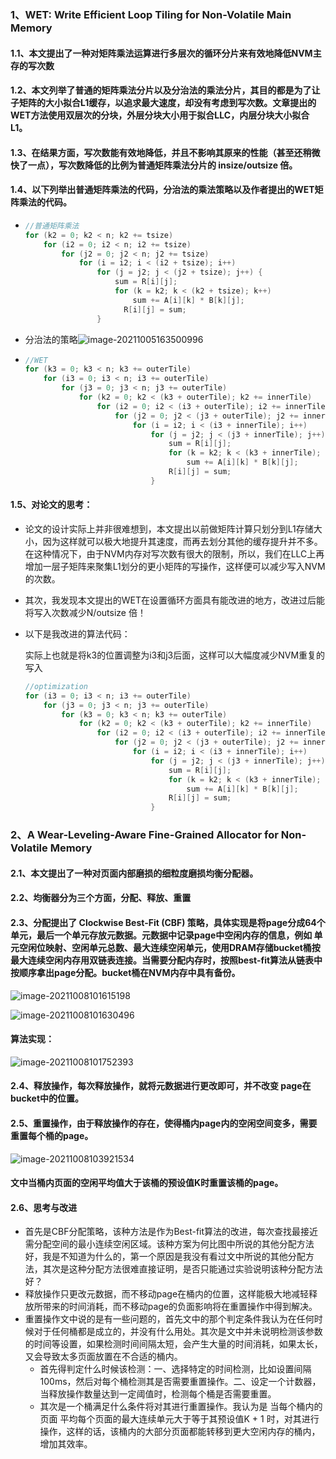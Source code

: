 ### 1、WET: Write Efficient Loop Tiling for Non-Volatile Main Memory

#### 1.1、本文提出了一种对矩阵乘法运算进行多层次的循环分片来有效地降低NVM主存的写次数

#### 1.2、本文列举了普通的矩阵乘法分片以及分治法的乘法分片，其目的都是为了让子矩阵的大小拟合L1缓存，以追求最大速度，却没有考虑到写次数。文章提出的WET方法使用双层次的分块，外层分块大小用于拟合LLC，内层分块大小拟合L1。

#### 1.3、在结果方面，写次数能有效地降低，并且不影响其原来的性能（甚至还稍微快了一点），写次数降低的比例为普通矩阵乘法分片的 insize/outsize 倍。

#### 1.4、以下列举出普通矩阵乘法的代码，分治法的乘法策略以及作者提出的WET矩阵乘法的代码。

* ```c++
  //普通矩阵乘法
  for (k2 = 0; k2 < n; k2 += tsize) 
      for (i2 = 0; i2 < n; i2 += tsize) 
          for (j2 = 0; j2 < n; j2 += tsize)
              for (i = i2; i < (i2 + tsize); i++) 
                  for (j = j2; j < (j2 + tsize); j++) {
                      sum = R[i][j];
                      for (k = k2; k < (k2 + tsize); k++) 
                          sum += A[i][k] * B[k][j];
                     	R[i][j] = sum;
                  }
  ```

* 分治法的策略![image-20211005163500996](essaySummary(10.4).assets/image-20211005163500996.png)

- ```c++
  //WET
  for (k3 = 0; k3 < n; k3 += outerTile) 
      for (i3 = 0; i3 < n; i3 += outerTile) 
          for (j3 = 0; j3 < n; j3 += outerTile) 
              for (k2 = 0; k2 < (k3 + outerTile); k2 += innerTile) 
                  for (i2 = 0; i2 < (i3 + outerTile); i2 += innerTile) 
                      for (j2 = 0; j2 < (j3 + outerTile); j2 += innerTile)
                          for (i = i2; i < (i3 + innerTile); i++) 
                              for (j = j2; j < (j3 + innerTile); j++) {
                                  sum = R[i][j];
                                  for (k = k2; k < (k3 + innerTile); k++) 
                                      sum += A[i][k] * B[k][j];
                                  R[i][j] = sum;
                              }
  ```

#### 1.5、对论文的思考：

* 论文的设计实际上并非很难想到，本文提出以前做矩阵计算只划分到L1存储大小，因为这样就可以极大地提升其速度，而再去划分其他的缓存提升并不多。在这种情况下，由于NVM内存对写次数有很大的限制，所以，我们在LLC上再增加一层子矩阵来聚集L1划分的更小矩阵的写操作，这样便可以减少写入NVM的次数。

* 其次，我发现本文提出的WET在设置循环方面具有能改进的地方，改进过后能将写入次数减少N/outsize 倍！

* 以下是我改进的算法代码：

  实际上也就是将k3的位置调整为i3和j3后面，这样可以大幅度减少NVM重复的写入

  ```c++
  //optimization
  for (i3 = 0; i3 < n; i3 += outerTile) 
      for (j3 = 0; j3 < n; j3 += outerTile) 
          for (k3 = 0; k3 < n; k3 += outerTile) 
              for (k2 = 0; k2 < (k3 + outerTile); k2 += innerTile) 
                  for (i2 = 0; i2 < (i3 + outerTile); i2 += innerTile) 
                      for (j2 = 0; j2 < (j3 + outerTile); j2 += innerTile)
                          for (i = i2; i < (i3 + innerTile); i++) 
                              for (j = j2; j < (j3 + innerTile); j++) {
                                  sum = R[i][j];
                                  for (k = k2; k < (k3 + innerTile); k++) 
                                      sum += A[i][k] * B[k][j];
                                  R[i][j] = sum;
                              }
  ```

### 2、A Wear-Leveling-Aware Fine-Grained Allocator for Non-Volatile Memory

#### 2.1、本文提出了一种对页面内部磨损的细粒度磨损均衡分配器。

#### 2.2、均衡器分为三个方面，分配、释放、重置

#### 2.3、分配提出了 Clockwise Best-Fit (CBF) 策略，具体实现是将page分成64个单元，最后一个单元存放元数据。元数据中记录page中空闲内存的信息，例如 单元空闲位映射、空闲单元总数、最大连续空闲单元，使用DRAM存储bucket桶按最大连续空闲内存用双链表连接。当需要分配内存时，按照best-fit算法从链表中按顺序拿出page分配。bucket桶在NVM内存中具有备份。

![image-20211008101615198](essaySummary(10.4).assets/image-20211008101615198.png)

![image-20211008101630496](essaySummary(10.4).assets/image-20211008101630496.png)

#### 算法实现：

![image-20211008101752393](essaySummary(10.4).assets/image-20211008101752393.png)

#### 2.4、释放操作，每次释放操作，就将元数据进行更改即可，并不改变 page在bucket中的位置。

#### 2.5、重置操作，由于释放操作的存在，使得桶内page内的空闲空间变多，需要重置每个桶的page。

![image-20211008103921534](essaySummary(10.4).assets/image-20211008103921534.png)

#### 文中当桶内页面的空闲平均值大于该桶的预设值K时重置该桶的page。

#### 2.6、思考与改进

* 首先是CBF分配策略，该种方法是作为Best-fit算法的改进，每次查找最接近需分配空间的最小连续空闲区域。该种方案为何比图中所说的其他分配方法好，我是不知道为什么的，第一个原因是我没有看过文中所说的其他分配方法，其次是这种分配方法很难直接证明，是否只能通过实验说明该种分配方法好？
* 释放操作只更改元数据，而不移动page在桶内的位置，这样能极大地减轻释放所带来的时间消耗，而不移动page的负面影响将在重置操作中得到解决。
* 重置操作文中说的是有一些问题的，首先文中的那个判定条件我认为在任何时候对于任何桶都是成立的，并没有什么用处。其次是文中并未说明检测该参数的时间等设置，如果检测时间间隔太短，会产生大量的时间消耗，如果太长，又会导致太多页面放置在不合适的桶内。
  * 首先得判定什么时候该检测：一、选择特定的时间检测，比如设置间隔100ms，然后对每个桶检测其是否需要重置操作。二、设定一个计数器，当释放操作数量达到一定阈值时，检测每个桶是否需要重置。
  * 其次是一个桶满足什么条件将对其进行重置操作。我认为是 当每个桶内的页面 平均每个页面的最大连续单元大于等于其预设值K + 1 时，对其进行操作，这样的话，该桶内的大部分页面都能转移到更大空闲内存的桶内，增加其效率。
